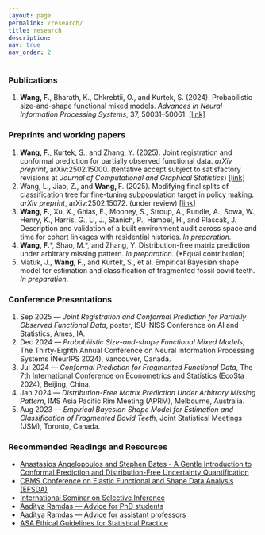 ```yaml
---
layout: page
permalink: /research/
title: research
description:
nav: true
nav_order: 2
---
```


<!-- Publications Section -->

<div class="section">
  <h3 class="section-title">Publications</h3>
  <ol>
    <li>
      <b>Wang, F.</b>, Bharath, K., Chkrebtii, O., and Kurtek, S. (2024).
      Probabilistic size-and-shape functional mixed models.
      <em>Advances in Neural Information Processing Systems</em>, 37, 50031–50061.
      <a href="https://proceedings.neurips.cc/paper_files/paper/2024/hash/5993213b3f4ef528234836ecfb3b2933-Abstract-Conference.html" target="_blank" rel="noopener">[link]</a>
    </li>
  </ol>
</div>

<!-- Preprints & Working Papers -->
<div class="section">
  <h3 class="section-title">Preprints and working papers</h3>
  <ol>
    <li>
      <b>Wang, F.</b>, Kurtek, S., and Zhang, Y. (2025).
      Joint registration and conformal prediction for partially observed functional data. <em>arXiv preprint</em>, arXiv:2502.15000.
      (tentative accept subject to satisfactory revisions at <em>Journal of Computational and Graphical Statistics</em>)
      <a href="https://arxiv.org/abs/2502.15000" target="_blank" rel="noopener">[link]</a>
    </li>
    <li>
      Wang, L., Jiao, Z., and <b>Wang, </b>F. (2025).
      Modifying final splits of classification tree for fine-tuning subpopulation target in policy making. <em>arXiv preprint</em>, arXiv:2502.15072. (under review)
      <a href="https://arxiv.org/abs/2502.15072" target="_blank" rel="noopener">[link]</a>
    </li>
    <li>
      <b>Wang, F.</b>, Xu, X., Ghias, E., Mooney, S., Stroup, A., Rundle, A., Sowa, W., Henry, K., Harris, G., Li, J., Stanich, P., Hampel, H., and Plascak, J.
      Description and validation of a built environment audit across space and time for cohort linkages with residential histories. 
      <em>In preparation.</em>
    </li>
    <li>
      <b>Wang, F.</b>*, Shao, M.*, and Zhang, Y.
      Distribution-free matrix prediction under arbitrary missing pattern. <em>In preparation.</em> (*Equal contribution)
    </li>
    <li>
      Matuk, J., <b>Wang, F.</b>, and Kurtek, S., et al.
      Empirical Bayesian shape model for estimation and classification of fragmented fossil bovid teeth. <em>In preparation</em>.
    </li>
  </ol>
</div>

<!-- Talks Section -->
<div class="section">
  <h3 class="section-title">Conference Presentations</h3>
  <ol>
    <li>Sep 2025 — <em>Joint Registration and Conformal Prediction for Partially Observed Functional Data</em>, poster, ISU-NISS Conference on AI and Statistics, Ames, IA.</li>
    <li>Dec 2024 — <em>Probabilistic Size-and-shape Functional Mixed Models</em>, The Thirty-Eighth Annual Conference on
Neural Information Processing Systems (NeurIPS 2024), Vancouver, Canada.</li>
    <li>Jul 2024 — <em>Conformal Prediction for Fragmented Functional Data</em>, The 7th International Conference on
Econometrics and Statistics (EcoSta 2024), Beijing, China.</li>
    <li>Jan 2024 — <em>Distribution-Free Matrix Prediction Under Arbitrary Missing Pattern</em>, IMS Asia Pacific Rim Meeting (APRM), Melbourne, Australia.</li>
    <li>Aug 2023 — <em>Empirical Bayesian Shape Model for Estimation and Classification of Fragmented Bovid Teeth</em>, Joint Statistical Meetings (JSM), Toronto, Canada.</li>
  </ol>
</div>

<!-- Recommended Reading Section -->
<div class="section">
  <h3 class="section-title">Recommended Readings and Resources</h3>
  <ul>
    <li><a href="https://arxiv.org/abs/2107.07511" target="_blank" rel="noopener">Anastasios Angelopoulos and Stephen Bates - A Gentle Introduction to Conformal Prediction and Distribution-Free Uncertainty Quantification</a></li>
    <li><a href="https://www.asc.ohio-state.edu/kurtek.1/cbms.html" target="_blank" rel="noopener">CBMS Conference on Elastic Functional and Shape Data Analysis (EFSDA)</a></li>
    <li><a href="https://www.selectiveinferenceseminar.com/" target="_blank" rel="noopener">International Seminar on Selective Inference</a></li>
    <li><a href="https://www.stat.cmu.edu/~aramdas/checklists.html" target="_blank" rel="noopener">Aaditya Ramdas — Advice for PhD students</a></li>
    <li><a href="https://www.stat.cmu.edu/~aramdas/checklists2.html" target="_blank" rel="noopener">Aaditya Ramdas — Advice for assistant professors</a></li>
    <li><a href="https://www.amstat.org/your-career/ethical-guidelines-for-statistical-practice" target="_blank" rel="noopener">ASA Ethical Guidelines for Statistical Practice</a></li>
  </ul>
</div>

